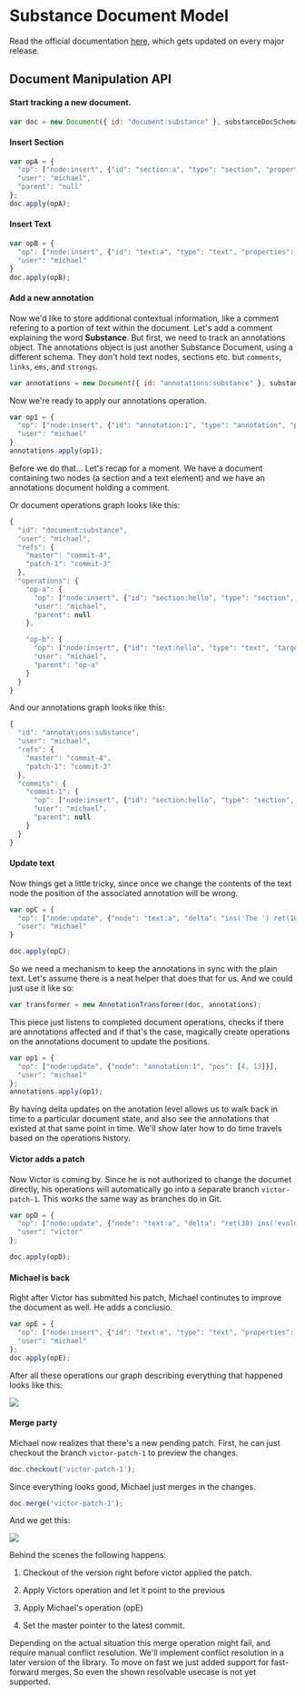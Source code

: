 # Substance Document Model

Read the official documentation [here](http://interior.substance.io/modules/document.html), which gets updated on every major release.

## Document Manipulation API

#### Start tracking a new document.

```js
var doc = new Document({ id: "document:substance" }, substanceDocSchema);
```

#### Insert Section

```js
var opA = {
  "op": ["node:insert", {"id": "section:a", "type": "section", "properties": {"name": "Substance Document Model"}}],
  "user": "michael",
  "parent": "null"
};
doc.apply(opA);
```

#### Insert Text

```js
var opB = {
  "op": ["node:insert", {"id": "text:a", "type": "text", "properties": {"content": "Substance Document Model is a generic format for representing documents including their history."}}],
  "user": "michael"
}
doc.apply(opB);
```

#### Add a new annotation

Now we'd like to store additional contextual information, like a comment refering to a portion of text within the document. Let's add a comment explaining the word **Substance**. But first, we need to track an annotations object. The annotations object is just another Substance Document, using a different schema. They don't hold text nodes, sections etc. but `comments`, `links`, `ems`, and `strongs`.

```js
var annotations = new Document({ id: "annotations:substance" }, substanceAnnotationSchema);
```

Now we're ready to apply our annotations operation.

```js
var op1 = {
  "op": ["node:insert", {"id": "annotation:1", "type": "annotation", "pos": [0, 9], "properties": {"content": "The Substance Document Model is a generic format for representing documents including their history."}}],
  "user": "michael"
}
annotations.apply(op1);
```

Before we do that... Let's recap for a moment. We have a document containing two nodes (a section and a text element) and we have an annotations document holding a comment.

Or document operations graph looks like this:

```js
{
  "id": "document:substance",
  "user": "michael",
  "refs": {
    "master": "commit-4",
    "patch-1": "commit-3"
  },
  "operations": {
    "op-a": {
      "op": ["node:insert", {"id": "section:hello", "type": "section", "properties": {"name": "Hello?"}}],
      "user": "michael",
      "parent": null
    },

    "op-b": {
      "op": ["node:insert", {"id": "text:hello", "type": "text", "target": "section:hello", "properties": {"content": "Hello there."}}],
      "user": "michael",
      "parent": "op-a"
    }
  }
}
```

And our annotations graph looks like this:

```js
{
  "id": "annotations:substance",
  "user": "michael",
  "refs": {
    "master": "commit-4",
    "patch-1": "commit-3"
  },
  "commits": {
    "commit-1": {
      "op": ["node:insert", {"id": "section:hello", "type": "section", "properties": {"name": "Hello?"}}],
      "user": "michael",
      "parent": null
    }
  }
}
```

#### Update text

Now things get a little tricky, since once we change the contents of the text node the position of the associated annotation will be wrong.

```js
var opC = {
  "op": ["node:update", {"node": "text:a", "delta": "ins('The ') ret(100)"}],
  "user": "michael"
}

doc.apply(opC);
```

So we need a mechanism to keep the annotations in sync with the plain text. Let's assume there is a neat helper that does that for us. And we could just use it like so:

```js
var transformer = new AnnotationTransformer(doc, annotations);
```

This piece just listens to completed document operations, checks if there are annotations affected and if that's the case, magically create operations on the annotations document to update the positions. 

```js
var op1 = {
  "op": ["node:update", {"node": "annotation:1", "pos": [4, 13]}],
  "user": "michael"
};
annotations.apply(op1);
```

By having delta updates on the anotation level allows us to walk back in time to a particular document state, and also see the annotations that existed at that same point in time. We'll show later how to do time travels based on the operations history.

#### Victor adds a patch

Now Victor is coming by. Since he is not authorized to change the documet directly, his operations will automatically go into a separate branch `victor-patch-1`. This works the same way as branches do in Git.

```js
var opD = {
  "op": ["node:update", {"node": "text:a", "delta": "ret(30) ins('evolutionary') ret(100)"}],
  "user": "victor"
};

doc.apply(opD);
```

#### Michael is back

Right after Victor has submitted his patch, Michael continutes to improve the document as well. He adds a conclusio.


```js
var opE = {
  "op": ["node:insert", {"id": "text:e", "type": "text", "properties": {"content": "The end."}}],
  "user": "michael"
};
doc.apply(opE);
```

After all these operations our graph describing everything that happened looks like this:

![](https://raw.github.com/substance/document/master/assets/operations-graph-before-merge.png)

#### Merge party

Michael now realizes that there's a new pending patch. First, he can just checkout the branch `victor-patch-1` to preview the changes. 

```js
doc.checkout('victor-patch-1');
```

Since everything looks good, Michael just merges in the changes.

```js
doc.merge('victor-patch-1');
```

And we get this:

![](https://raw.github.com/substance/document/master/assets/operations-graph-after-merge.png)

Behind the scenes the following happens:

1. Checkout of the version right before victor applied the patch.

2. Apply Victors operation and let it point to the previous 

3. Apply Michael's operation (opE)

4. Set the master pointer to the latest commit.

Depending on the actual situation this merge operation might fail, and require manual conflict resolution. We'll implement conflict resolution in a later version of the library. To move on fast we just added support for fast-forward merges. So even the shown resolvable usecase is not yet supported.

